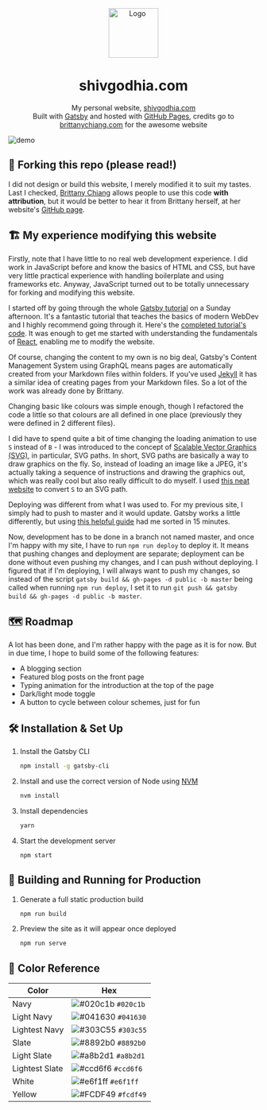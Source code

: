 <div align="center">
  <img alt="Logo" src="./src/images/logo.png" width="100" />
</div>
<h1 align="center">
  shivgodhia.com
</h1>
<p align="center">
  My personal website, <a href="https://shivgodhia.com" target="_blank">shivgodhia.com</a>
  <br>
  Built with <a href="https://www.gatsbyjs.org/" target="_blank">Gatsby</a> and hosted with <a href="https://pages.github.com/" target="_blank">GitHub Pages</a>, credits go to <a href="https://brittanychiang.com" target="_blank">brittanychiang.com</a> for the awesome website
</p>

![demo](./src/images/demo.png)

## 🚨 Forking this repo (please read!)

I did not design or build this website, I merely modified it to suit my tastes. Last I checked, [Brittany Chiang](https://github.com/bchiang7/) allows people to use this code **with attribution**, but it would be better to hear it from Brittany herself, at her website's [GitHub page](https://github.com/bchiang7/v4).

## 🏗️ My experience modifying this website

Firstly, note that I have little to no real web development experience. I did work in JavaScript before and know the basics of HTML and CSS, but have very little practical experience with handling boilerplate and using frameworks etc. Anyway, JavaScript turned out to be totally unnecessary for forking and modifying this website.

I started off by going through the whole [Gatsby tutorial](https://www.gatsbyjs.org/tutorial/) on a Sunday afternoon. It's a fantastic tutorial that teaches the basics of modern WebDev and I highly recommend going through it. Here's the [completed tutorial's code](https://github.com/hivestrung/gatsby-tutorial). It was enough to get me started with understanding the fundamentals of [React](https://reactjs.org/), enabling me to modify the website.

Of course, changing the content to my own is no big deal, Gatsby's Content Management System using GraphQL means pages are automatically created from your Markdown files within folders. If you've used [Jekyll](https://jekyllrb.com/) it has a similar idea of creating pages from your Markdown files. So a lot of the work was already done by Brittany.

Changing basic like colours was simple enough, though I refactored the code a little so that colours are all defined in one place (previously they were defined in 2 different files).

I did have to spend quite a bit of time changing the loading animation to use `S` instead of `B` - I was introduced to the concept of [Scalable Vector Graphics (SVG)](https://developer.mozilla.org/en-US/docs/Web/SVG), in particular, SVG paths. In short, SVG paths are basically a way to draw graphics on the fly. So, instead of loading an image like a JPEG, it's actually taking a sequence of instructions and drawing the graphics out, which was really cool but also really difficult to do myself. I used [this neat website](https://danmarshall.github.io/google-font-to-svg-path/) to convert `S` to an SVG path.

Deploying was different from what I was used to. For my previous site, I simply had to push to master and it would update. Gatsby works a little differently, but using [this helpful guide](https://www.gatsbyjs.com/docs/how-gatsby-works-with-github-pages/) had me sorted in 15 minutes.

Now, development has to be done in a branch not named master, and once I'm happy with my site, I have to run `npm run deploy` to deploy it. It means that pushing changes and deployment are separate; deployment can be done without even pushing my changes, and I can push without deploying. I figured that if I'm deploying, I will always want to push my changes, so instead of the script `gatsby build && gh-pages -d public -b master` being called when running `npm run deploy`, I set it to run `git push && gatsby build && gh-pages -d public -b master`.

## 🗺️ Roadmap

A lot has been done, and I'm rather happy with the page as it is for now. But in due time, I hope to build some of the following features:

- A blogging section
- Featured blog posts on the front page
- Typing animation for the introduction at the top of the page
- Dark/light mode toggle
- A button to cycle between colour schemes, just for fun

## 🛠 Installation & Set Up

1. Install the Gatsby CLI

   ```sh
   npm install -g gatsby-cli
   ```

2. Install and use the correct version of Node using [NVM](https://github.com/nvm-sh/nvm)

   ```sh
   nvm install
   ```

3. Install dependencies

   ```sh
   yarn
   ```

4. Start the development server

   ```sh
   npm start
   ```

## 🚀 Building and Running for Production

1. Generate a full static production build

   ```sh
   npm run build
   ```

1. Preview the site as it will appear once deployed

   ```sh
   npm run serve
   ```

## 🎨 Color Reference

| Color          | Hex                                                                |
| -------------- | ------------------------------------------------------------------ |
| Navy           | ![#020c1b](https://via.placeholder.com/10/020c1b?text=+) `#020c1b` |
| Light Navy     | ![#041630](https://via.placeholder.com/10/041630?text=+) `#041630` |
| Lightest Navy  | ![#303C55](https://via.placeholder.com/10/303C55?text=+) `#303c55` |
| Slate          | ![#8892b0](https://via.placeholder.com/10/8892b0?text=+) `#8892b0` |
| Light Slate    | ![#a8b2d1](https://via.placeholder.com/10/a8b2d1?text=+) `#a8b2d1` |
| Lightest Slate | ![#ccd6f6](https://via.placeholder.com/10/ccd6f6?text=+) `#ccd6f6` |
| White          | ![#e6f1ff](https://via.placeholder.com/10/e6f1ff?text=+) `#e6f1ff` |
| Yellow         | ![#FCDF49](https://via.placeholder.com/10/FCDF49?text=+) `#fcdf49` |
